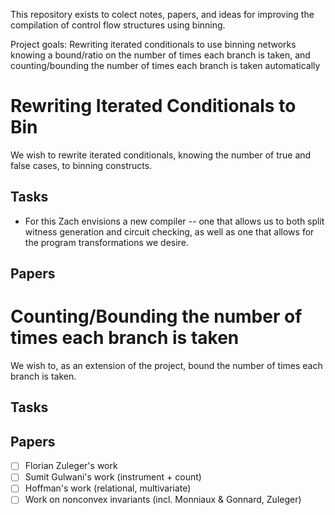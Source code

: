 This repository exists to colect notes, papers, and ideas for improving the compilation of control flow structures using binning.

Project goals:
Rewriting iterated conditionals to use binning networks knowing a bound/ratio on the number of times each branch is taken,
and counting/bounding the number of times each branch is taken automatically

# Rewriting Iterated Conditionals to Bin
We wish to rewrite iterated conditionals, knowing the number of true and false cases, to binning constructs.
## Tasks
- For this Zach envisions a new compiler -- one that allows us to both split witness generation and circuit checking, as well as one that allows for the program transformations we desire.
## Papers

# Counting/Bounding the number of times each branch is taken
We wish to, as an extension of the project, bound the number of times each branch is taken.
## Tasks
## Papers
- [ ] Florian Zuleger's work
- [ ] Sumit Gulwani's work (instrument + count)
- [ ] Hoffman's work (relational, multivariate)
- [ ] Work on nonconvex invariants (incl. Monniaux & Gonnard, Zuleger)
